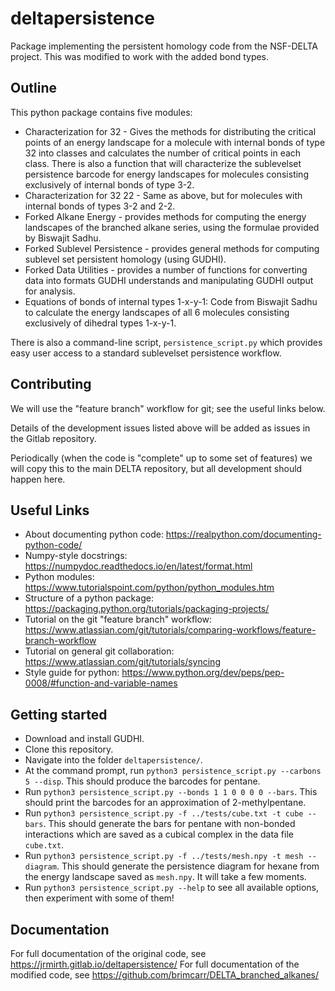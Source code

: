 # deltapersistence

Package implementing the persistent homology code from the NSF-DELTA project. This was modified to work with the added bond types.


## Outline

This python package contains five modules:
* Characterization for 32 - Gives the methods for distributing the critical points of an energy landscape for a molecule with internal bonds of type 32 into classes and calculates the number of critical points in each class. There is also a function that will characterize the sublevelset persistence barcode for energy landscapes for molecules consisting exclusively of internal bonds of type 3-2.
* Characterization for 32 22 - Same as above, but for molecules with internal bonds of types 3-2 and 2-2.
* Forked Alkane Energy - provides methods for computing the energy landscapes of the branched alkane series, using the formulae provided by Biswajit Sadhu.
* Forked Sublevel Persistence - provides general methods for computing sublevel set persistent homology (using GUDHI).
* Forked Data Utilities - provides a number of functions for converting data into formats GUDHI understands and manipulating GUDHI output for analysis.
* Equations of bonds of internal types 1-x-y-1: Code from Biswajit Sadhu to calculate the energy landscapes of all 6 molecules consisting exclusively of dihedral types 1-x-y-1.

There is also a command-line script, `persistence_script.py` which provides easy user access to a standard sublevelset persistence workflow.


## Contributing

We will use the "feature branch" workflow for git; see the useful links below.

Details of the development issues listed above will be added as issues in the Gitlab repository.

Periodically (when the code is "complete" up to some set of features) we will copy this to the main DELTA repository, but all development should happen here.


## Useful Links

* About documenting python code: https://realpython.com/documenting-python-code/
* Numpy-style docstrings: https://numpydoc.readthedocs.io/en/latest/format.html
* Python modules: https://www.tutorialspoint.com/python/python_modules.htm
* Structure of a python package: https://packaging.python.org/tutorials/packaging-projects/
* Tutorial on the git "feature branch" workflow: https://www.atlassian.com/git/tutorials/comparing-workflows/feature-branch-workflow
* Tutorial on general git collaboration: https://www.atlassian.com/git/tutorials/syncing
* Style guide for python: https://www.python.org/dev/peps/pep-0008/#function-and-variable-names

## Getting started

* Download and install GUDHI.
* Clone this repository.
* Navigate into the folder `deltapersistence/`.
* At the command prompt, run `python3 persistence_script.py --carbons 5 --disp`.
  This should produce the barcodes for pentane.
* Run `python3 persistence_script.py --bonds 1 1 0 0 0 0 --bars`.
  This should print the barcodes for an approximation of 2-methylpentane.
* Run `python3 persistence_script.py -f ../tests/cube.txt -t cube --bars`.
  This should generate the bars for pentane with non-bonded interactions which
  are saved as a cubical complex in the data file `cube.txt`.
* Run `python3 persistence_script.py -f ../tests/mesh.npy -t mesh --diagram`.
  This should generate the persistence diagram for hexane from the
  energy landscape saved as `mesh.npy`. It will take a few moments.
* Run `python3 persistence_script.py --help` to see all available
  options, then experiment with some of them!
  
## Documentation

For full documentation of the original code, see https://jrmirth.gitlab.io/deltapersistence/
For full documentation of the modified code, see https://github.com/brimcarr/DELTA_branched_alkanes/


